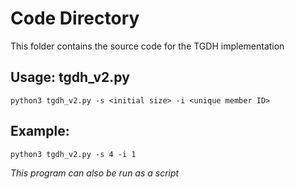 # Code Directory
This folder contains the source code for the TGDH implementation
## Usage: tgdh_v2.py
```
python3 tgdh_v2.py -s <initial size> -i <unique member ID>
```
## Example:
```
python3 tgdh_v2.py -s 4 -i 1
```
*This program can also be run as a script*

